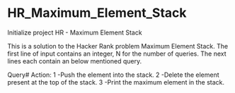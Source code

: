# HR_Maximum_Element_Stack
Initialize project HR - Maximum Element Stack

This is a solution to the Hacker Rank problem Maximum Element Stack.
The first line of input contains an integer, N for the number of queries.
The next lines each contain an below mentioned query.

Query#  Action:
1       -Push the element into the stack.
2       -Delete the element present at the top of the stack.
3       -Print the maximum element in the stack.
